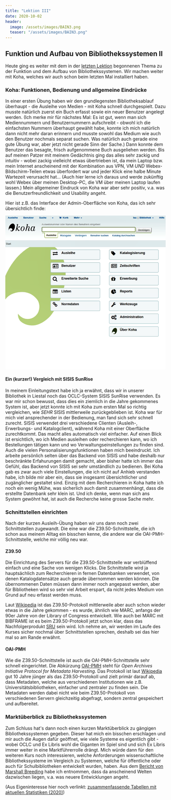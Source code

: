 ```yaml
---
title: "Lektion III"
date: 2020-10-02
header:
  image: /assets/images/BAIN3.png
  teaser: "/assets/images/BAIN3.png"
---
```

## Funktion und Aufbau von Bibliothekssystemen II
Heute ging es weiter mit dem in der [letzten Lektion](https://leabaechli.github.io/bain/lektion2/) begonnenen Thema zu der Funktion und dem Aufbau von Bibliothekssystemen. Wir machen weiter mit Koha, welches wir auch schon beim letzten Mal installiert haben. 

### Koha: Funktionen, Bedienung und allgemeine Eindrücke
In einer ersten Übung haben wir den grundlegensten Bibliotheksablauf überhaupt - die Ausleihe von Medien - mit Koha schnell durchgespielt. Dazu musste natürlich zuerst ein Buch erfasst sowie ein neuer Benutzer angelegt werden. (Ich merke mir für nächstes Mal: Es ist gut, wenn man sich Mediennummern und Benutzernummern aufschreibt - obwohl ich die einfachsten Nummern überhaupt gewählt habe, konnte ich mich natürlich dann nicht mehr daran erinnern und musste sowohl das Medium wie auch den Benutzer nochmals separat suchen. Was natürlich auch gerade eine gute Übung war, aber jetzt nicht gerade Sinn der Sache.) Dann konnte dem Benutzer das besagte, frisch aufgenommene Buch ausgeliehen werden. Bis auf meinen Patzer mit meinem Gedächtnis ging das alles sehr zackig und intuitiv - wobei zackig vielleicht etwas übertrieben ist, da mein Laptop bzw. mein Internet anscheinend mit der Kombination aus VPN, VM *UND* Webex-Bildschirm-Teilen etwas überfordert war und jeder Klick eine halbe Minute Wartezeit verursacht hat... (Auch hier lerne ich daraus und werde zukünftig wohl Webex über meinen Desktop-PC, die VM über meinen Laptop laufen lassen.) Mein allgemeiner Eindruck von Koha war aber sehr positiv, v.a. was die Benutzerfreundlichkeit und Usability angeht. 

Hier ist z.B. das Interface der Admin-Oberfläche von Koha, das ich sehr übersichtlich finde: 

![Interface](https://raw.githubusercontent.com/leabaechli/bain/master/assets/images/koha_interface.png)


#### Ein (kurzer!) Vergleich mit SISIS SunRise
In meinem Einleitungstext habe ich ja erwähnt, dass wir in unserer Bibliothek in Liestal noch das OCLC-System SISIS SunRise verwenden. Es war mir schon bewusst, dass dies ein ziemlich in die Jahre gekommenes System ist, aber jetzt konnte ich mit Koha zum ersten Mal so richtig vergleichen, wie *SEHR* SISIS mittlerweile zurückgeblieben ist. Koha war für mich viel ansprechender in der Bedienung, man fand sich sehr schnell zurecht. SISIS verwendet drei verschiedene Clienten (Ausleih-, Erwerbungs- und Katalogclient), während Koha mit einer Oberfläche zurechtkommt. Das macht alles automatisch viel einfacher. Auf einen Blick ist ersichtlich, wo ich Medien ausleihen oder recherchieren kann, wo ich Bestellungen tätigen kann und wo Verwaltungseinstellungen zu finden sind. Auch die vielen Personalisierungsfunktionen haben mich beeindruckt. Ich arbeite persönlich selten über das Backend von SISIS und habe deshalb nur beschränkte Erfahurungen damit gemacht, aber bisher hatte ich immer das Gefühl, das Backend von SISIS sei sehr umständlich zu bedienen. Bei Koha gab es zwar auch viele Einstellungen, die ich nicht auf Anhieb verstanden habe, ich bilde mir aber ein, dass sie insgesamt übersichtlicher und zugänglicher gestaltet sind. Einzig mit dem Recherchieren in Koha hatte ich noch ein wenig Mühe, was sicherlich auch damit zusammenhängt, dass die erstellte Datenbank sehr klein ist. Und ich denke, wenn man sich ans System gewöhnt hat, ist auch die Recherche keine grosse Sache mehr. 

### Schnittstellen einrichten
Nach der kurzen Ausleih-Übung haben wir uns dann noch zwei Schnittstellen zugewandt. Die eine war die Z39.50-Schnittstelle, die ich schon aus meinem Alltag ein bisschen kenne, die andere war die OAI-PMH-Schnittstelle, welche mir völlig neu war. 

#### Z39.50
Die Einrichtung des Servers für die Z39.50-Schnittstelle war verblüffend einfach und eine Sache von wenigen Klicks. Die Schnittstelle wird ja hauptsächlich zum Recherchieren in fernen Datenbanken verwendet, von denen Katalogdatensätze auch gerade übernommen werden können. Die übernommenen Daten müssen dann immer noch angepasst werden, aber für Bibliotheken wird so sehr viel Arbeit erspart, da nicht jedes Medium von Grund auf neu erfasst werden muss. 

Laut [Wikipedia](https://de.wikipedia.org/wiki/Z39.50) ist das Z39.50-Protokoll mittlerweile aber auch schon wieder etwas in die Jahre gekommen - es wurde, ähnlich wie MARC, anfangs der 90er Jahre von der Library of Congress entwickelt. Wie auch bei MARC mit BIBFRAME ist es beim Z39.50-Protokoll jetzt schon klar, dass das Nachfolgerprodukt [SRU](https://de.wikipedia.org/wiki/Search/Retrieve_via_URL) sein wird. Ich nehme an, wir werden im Laufe des Kurses sicher nochmal über Schnittstellen sprechen, deshalb sei das hier mal so am Rande erwähnt. 

#### OAI-PMH
Wie die Z39.50-Schnittstelle ist auch die OAI-PMH-Schnittstelle sehr schnell eingerichtet. Die Abkürzung [OAI-PMH](https://www.openarchives.org/pmh/) steht für *Open Archives Initiative Protocol for Metadata Harvesting*. Das Protokoll ist laut [Wikipedia](https://de.wikipedia.org/wiki/Open_Archives_Initiative) gut 10 Jahre jünger als das Z39.50-Protokoll und zielt primär darauf ab, dass Metadaten, welche aus verschiedenen Institutionen wie z.B. Universitätsbibliotheken, einfacher und zentraler zu finden sein. Die Metadaten werden dabei nicht wie beim Z39.50-Protokoll von verschiedenen Servern gleichzeitig abgefragt, sondern zentral gespeichert und aufbereitet. 


### Marktüberblick zu Bibliothekssystemen
Zum Schluss hat's dann noch einen kurzen Marktüberblick zu gängigen Bibliothekssystemen gegeben. Dieser hat mich ein bisschen erschlagen und mir auch die Augen dafür geöffnet, wie viele Systeme es eigentlich gibt - wobei OCLC und Ex Libris wohl die Giganten im Spiel sind und sich Ex Libris immer weiter in eine Marktführerrolle drängt. Mich würde dann für den weiteren Kurs noch interessieren, welche Anforderungen wissenschaftliche Bibliothekssysteme im Vergleich zu Systemen, welche für öffentliche oder auch für Schulbibliotheken entwickelt wurden, haben. Aus dem [Bericht von Marshall Breeding](https://americanlibrariesmagazine.org/2020/05/01/2020-library-systems-report/) habe ich entnommen, dass da anscheinend Welten dazwischen liegen, v.a. was neuere Entwicklungen angeht.   

(Aus Eigeninteresse hier noch verlinkt: [zusammenfassende Tabellen mit aktuellen Statistiken (2020)](https://americanlibrariesmagazine.org/wp-content/uploads/2020/04/charts-for-2020-Library-Systems-Report.pdf)) 

